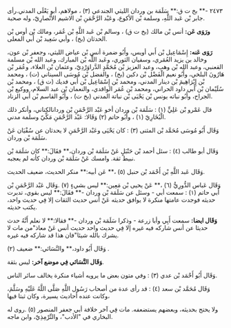 ٢٤٧٣ -** بخ ت ق:** سَلَمَة بن وردان الليثي الجندعي (٣) ، مولاهم، أبو يَعْلَى المدني.رأى جابر بْن عَبد اللَّهِ، وسلمة بْن الأكوع، وعَبْد الرَّحْمَنِ بْن الاشيم الأَنْصارِيّ، وله صحبة.

**ورَوَى عَن:** أنس بْن مالك (بخ ت ق) ، وسالم بْن عَبد اللَّهِ بْن عُمَر، ومالك بْن أوس بْن الحدثان (بخ) ، وأبي سَعِيد بْن أَبي المعلى.

**رَوَى عَنه:** إِسْمَاعِيل بْن أَبي أويس، وأَبُو ضمرة أنس بْن عياض الليثي، وجعفر بْن عون، وخالد بن يزيد العُمَري، وسفيان الثوري، وعَبد اللَّه بْن المبارك، وعبد الله بْن مسلمة القعنبي، وعبد الله بْن وهب، وعبد العزيز بْن مُحَمَّدٍ الدَّراوَرْدِيّ، وعثمان بْن العلاء، وعُمَر بْن هَارُونَ البلخي، وأَبُو نعيم الْفَضْل بْن دكين (بخ) ، والفضل بْن مُوسَى السيناني (ت) ، ومحمد بْن إِبْرَاهِيمَ بْن دينار المدني، ومحمد بْن إِسْمَاعِيل بْن أَبي فديك (ت ق) ، ومحمد بْن سُلَيْمان بْن أَبي داود الحراني، ومحمد بْن عُمَر الواقدي، والنعمان بْن عبد السلام، ووكيع بْن الجراح، وأَبُو نباته يونس بْن يَحْيَى بْن نباتة المدني (بخ ت) ، وأَبُو القاسم بْن أَبي الزناد.

قال عَمْرو بْن عَلِيٍّ (١) : سَلَمَة بْن وردان أخو عَبْد الرَّحْمَنِ بْن وردانالكناني، وأنكر ذلك الْبُخَارِيّ (١) ، وأَبُو حاتم (٢) وَقَالا: عَبْد الرَّحْمَنِ مَكِّيّ وسلمة مدني.

وَقَال أَبُو مُوسَى مُحَمَّد بْن المثنى (٣) : كان يَحْيَى وعَبْد الرَّحْمَنِ لا يحدثان عن سُفْيَان عَنْ سَلَمَة بْن وردان.

وَقَال أبو طالب (٤) : سئل أحمد بْن حَنْبَلٍ عَنْ سَلَمَة بْن وردان،** فقَالَ:** كان سَلَمَة بْن نبيط ثقة. وامسك عَنْ سَلَمَة بْن وردان كأنه لم يعجبه.

وَقَال عَبد اللَّهِ بْن أَحْمَد بْن حنبل (٥) ،** عَن أبيه:** منكر الحديث، ضعيف الحديث.

وَقَال عَباس الدُّورِيُّ (٦) ،** عَنْ يحيى بْن مَعِين:** ليس بشيءٍ (٧) .وَقَال عَبْد الرَّحْمَنِ بْن أَبي حاتم (١) : سمعت أبي - وسئل عن سَلَمَة بْن وردان -** فقَالَ:** ليس بقوي، تدبرت حديثه فوجدت عامتها منكرة لا يوافق حديثه عَنْ أنس حديث الثقات إلا فِي حديث واحد، يكتب حديثه.

**وَقَال ايضا:** سمعت أَبِي وأبا زرعة - وذكرا سَلَمَة بْن وردان -** فقالا:** لا نعلم أَنَّهُ حدث حديثا عن أنس شاركه فيه غيره إلا فِي حديث واحد حديث أنس عَنْ معاذ"من مات لا يشرك بالله شيئا"فان هذا قد شاركه فيه غيره.

وَقَال أَبُو داود،** والنَّسَائي:** ضعيف (٢) .

**وَقَال النَّسَائي فِي موضع آخر:** ليس بثقة.

وَقَال أَبُو أَحْمَد بْن عدي (٣) : وفي متون بعض ما يرويه أشياء منكرة يخالف سائر الناس.

وَقَال مُحَمَّد بْن سعد (٤) : قد رأى عدة من أصحاب رَسُول اللَّهِ صَلَّى اللَّهُ عَلَيْهِ وسَلَّمَ، وكانت عنده أحاديث يسيرة، وكان ثبتا فيها،

ولا يحتج بحديثه، وبعضهم يستضعفه. مات فِي آخر خلافة أبي جعفر المنصور (٥) .روى له البخاري في "الأدب"، والتِّرْمِذِيّ، وابن ماجه.